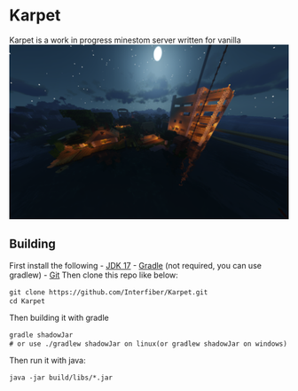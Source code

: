 # Karpet
Karpet is a work in progress minestom server written for vanilla
![](./minecraft.png)

## Building
First install the following
    - [JDK 17](https://adoptium.net)
    - [Gradle](https://gradle.org) (not required, you can use gradlew)
    - [Git](https://git-scm.com)
Then clone this repo like below:
```shell
git clone https://github.com/Interfiber/Karpet.git
cd Karpet
```
Then building it with gradle
```shell
gradle shadowJar
# or use ./gradlew shadowJar on linux(or gradlew shadowJar on windows)
```
Then run it with java:
```shell
java -jar build/libs/*.jar
```